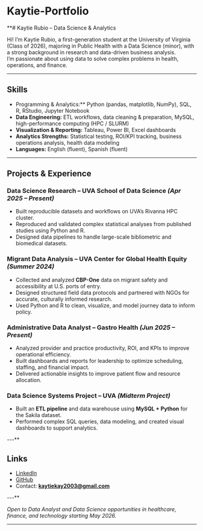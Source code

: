 # Kaytie-Portfolio

**# Kaytie Rubio – Data Science & Analytics

Hi! I’m Kaytie Rubio, a first-generation student at the University of Virginia (Class of 2026), majoring in Public Health with a Data Science (minor), with a strong background in research and data-driven business analysis.  
I’m passionate about using data to solve complex problems in health, operations, and finance.

---

## Skills
- Programming & Analytics:** Python (pandas, matplotlib, NumPy), SQL, R, RStudio, Jupyter Notebook
- **Data Engineering:** ETL workflows, data cleaning & preparation, MySQL, high-performance computing (HPC / SLURM)
- **Visualization & Reporting:** Tableau, Power BI, Excel dashboards
- **Analytics Strengths:** Statistical testing, ROI/KPI tracking, business operations analysis, health data modeling
- **Languages:** English (fluent), Spanish (fluent)

---

## Projects & Experience

### Data Science Research – UVA School of Data Science *(Apr 2025 – Present)*
- Built reproducible datasets and workflows on UVA’s Rivanna HPC cluster.
- Reproduced and validated complex statistical analyses from published studies using Python and R.
- Designed data pipelines to handle large-scale bibliometric and biomedical datasets.

### Migrant Data Analysis – UVA Center for Global Health Equity *(Summer 2024)*
- Collected and analyzed **CBP-One** data on migrant safety and accessibility at U.S. ports of entry.
- Designed structured field data protocols and partnered with NGOs for accurate, culturally informed research.
- Used Python and R to clean, visualize, and model journey data to inform policy.

### Administrative Data Analyst – Gastro Health *(Jun 2025 – Present)*
- Analyzed provider and practice productivity, ROI, and KPIs to improve operational efficiency.
- Built dashboards and reports for leadership to optimize scheduling, staffing, and financial impact.
- Delivered actionable insights to improve patient flow and resource allocation.

### Data Science Systems Project – UVA *(Midterm Project)*
- Built an **ETL pipeline** and data warehouse using **MySQL + Python** for the Sakila dataset.
- Performed complex SQL queries, data modeling, and created visual dashboards to support analytics.

---**

## Links
- [LinkedIn](https://www.linkedin.com/in/kaytie-rubio)
- [GitHub](https://github.com/yrubiokaytie)
- Contact: **kaytiekay2003@gmail.com**

---**

*Open to Data Analyst and Data Science opportunities in healthcare, finance, and technology starting May 2026.*
******
